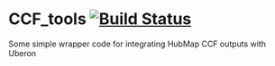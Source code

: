 # CCF_tools [![Build Status](https://travis-ci.com/obophenotype/CCF_tools.svg?branch=master)](https://travis-ci.com/obophenotype/CCF_tools)

Some simple wrapper code for integrating HubMap CCF outputs with Uberon
